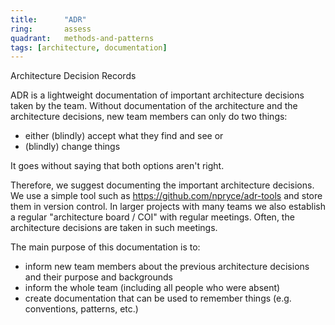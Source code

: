 ```yaml
---
title:      "ADR"
ring:       assess
quadrant:   methods-and-patterns
tags: [architecture, documentation]
---
```


Architecture Decision Records

ADR is a lightweight documentation of important architecture decisions taken by the team.
Without documentation of the architecture and the architecture decisions, new team members can only do two things:

- either (blindly) accept what they find and see or
- (blindly) change things

It goes without saying that both options aren't right.

Therefore, we suggest documenting the important architecture decisions. We use a simple tool such as <https://github.com/npryce/adr-tools> and store them in version control.
In larger projects with many teams we also establish a regular "architecture board / COI" with regular meetings.
Often, the architecture decisions are taken in such meetings.

The main purpose of this documentation is to:

- inform new team members about the previous architecture decisions and their purpose and backgrounds
- inform the whole team (including all people who were absent)
- create documentation that can be used to remember things (e.g. conventions, patterns, etc.)
